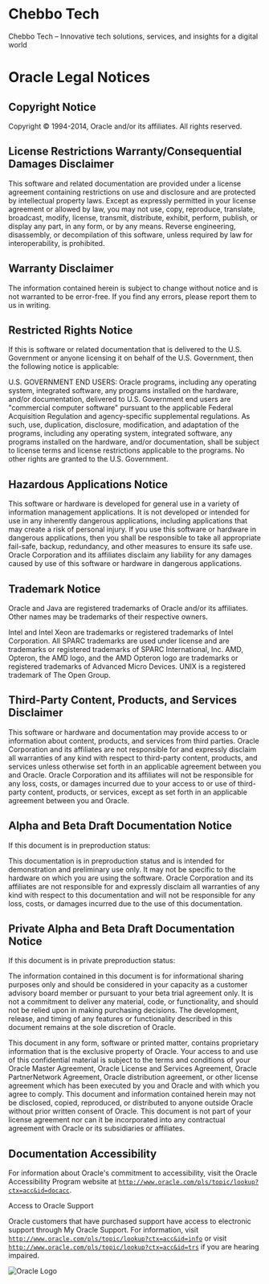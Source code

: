 # Chebbo Tech
Chebbo Tech – Innovative tech solutions, services, and insights for a digital world
<!DOCTYPE html PUBLIC "-//W3C//DTD XHTML 1.0 Strict//EN"
  "http://www.w3.org/TR/xhtml1/DTD/xhtml1-strict.dtd">
<html xmlns="http://www.w3.org/1999/xhtml" xml:lang="en" lang="en">
<head>
<meta http-equiv="content-type" content="text/html; charset=utf-8" />
<title>Oracle Legal Notices</title>
<link rel="stylesheet" href="../css/blafdoc.css" type="text/css" />
</head>
<body>
<h1>Oracle Legal Notices</h1>

<h2>Copyright Notice</h2>
<p>Copyright &copy; 1994-2014, Oracle and/or its affiliates. All rights reserved.</p>

<h2>License Restrictions Warranty/Consequential Damages Disclaimer</h2>
<p>This software and related documentation are provided under a license agreement containing restrictions on use and disclosure and are protected by intellectual property laws. Except as expressly permitted in your license agreement or allowed by law, you may not use, copy, reproduce, translate, broadcast, modify, license, transmit, distribute, exhibit, perform, publish, or display any part, in any form, or by any means. Reverse engineering, disassembly, or decompilation of this software, unless required by law for interoperability, is prohibited.</p>

<h2>Warranty Disclaimer</h2>
<p>The information contained herein is subject to change without notice and is not warranted to be error-free. If you find any errors, please report them to us in writing.</p>

<h2>Restricted Rights Notice</h2>
<p>If this is software or related documentation that is delivered to the U.S. Government or anyone licensing it on behalf of the U.S. Government, then the following notice is applicable:</p>
<p>U.S. GOVERNMENT END USERS: Oracle programs, including any operating system, integrated software, any programs installed on the hardware, and/or documentation, delivered to U.S. Government end users are "commercial computer software" pursuant to the applicable Federal Acquisition Regulation and agency-specific supplemental regulations. As such, use, duplication, disclosure, modification, and adaptation of the programs, including any operating system, integrated software, any programs installed on the hardware, and/or documentation, shall be subject to license terms and license restrictions applicable to the programs. No other rights are granted to the U.S. Government.</p>

<h2>Hazardous Applications Notice</h2>
<p>This software or hardware is developed for general use in a variety of information management applications. It is not developed or intended for use in any inherently dangerous applications, including applications that may create a risk of personal injury. If you use this software or hardware in dangerous applications, then you shall be responsible to take all appropriate fail-safe, backup, redundancy, and other measures to ensure its safe use. Oracle Corporation and its affiliates disclaim any liability for any damages caused by use of this software or hardware in dangerous applications.</p>

<h2>Trademark Notice</h2>
<p>Oracle and Java are registered trademarks of Oracle and/or its affiliates. Other names may be trademarks of their respective owners.</p>
<p>Intel and Intel Xeon are trademarks or registered trademarks of Intel Corporation. All SPARC trademarks are used under license and are trademarks or registered trademarks of SPARC International, Inc. AMD, Opteron, the AMD logo, and the AMD Opteron logo are trademarks or registered trademarks of Advanced Micro Devices. UNIX is a registered trademark of The Open Group.</p>

<h2>Third-Party Content, Products, and Services Disclaimer</h2>
<p>This software or hardware and documentation may provide access to or information about content, products, and services from third parties. Oracle Corporation and its affiliates are not responsible for and expressly disclaim all warranties of any kind with respect to third-party content, products, and services unless otherwise set forth in an applicable agreement between you and Oracle. Oracle Corporation and its affiliates will not be responsible for any loss, costs, or damages incurred due to your access to or use of third-party content, products, or services, except as set forth in an applicable agreement between you and Oracle.</p>

<h2>Alpha and Beta Draft Documentation Notice</h2>
<p>If this document is in preproduction status:</p>
<p>This documentation is in preproduction status and is intended for demonstration and preliminary use only. It may not be specific to the hardware on which you are using the software. Oracle Corporation and its affiliates are not responsible for and expressly disclaim all warranties of any kind with respect to this documentation and will not be responsible for any loss, costs, or damages incurred due to the use of this documentation.</p>

<h2>Private Alpha and Beta Draft Documentation Notice</h2>
<p>If this document is in private preproduction status:</p>
<p>The information contained in this document is for
informational sharing purposes only and should be considered in your
capacity as a customer advisory board member or pursuant to your beta
trial agreement only. It is not a commitment to deliver any material,
code, or functionality, and should not be relied upon in making
purchasing decisions. The development, release, and timing of any
features or functionality described in this document remains at the
sole discretion of Oracle.</p>
<p>This document in any form, software or printed matter, contains proprietary information that is the exclusive property
of Oracle. Your access to and use of this confidential material is
subject to the terms and conditions of your Oracle Master Agreement, Oracle License and Services Agreement, Oracle PartnerNetwork Agreement, Oracle distribution agreement, or other license agreement which has been executed by you and Oracle and with which you agree to
comply. This document and information contained herein may not be
disclosed, copied, reproduced, or distributed to anyone outside Oracle
without prior written consent of Oracle. This document is not part of
your license agreement nor can it be incorporated into any contractual
agreement with Oracle or its subsidiaries or affiliates.</p>

<h2>Documentation Accessibility</h2>
<p>For information about Oracle's commitment to accessibility, visit the Oracle Accessibility Program website at <code><a href="http://www.oracle.com/pls/topic/lookup?ctx=acc&amp;id=docacc">http://www.oracle.com/pls/topic/lookup?ctx=acc&amp;id=docacc</a></code>.</p>
<p>Access to Oracle Support</p>
<p>Oracle customers that have purchased support have access to electronic support through My Oracle Support. For information, visit <code><a href="http://www.oracle.com/pls/topic/lookup?ctx=acc&amp;id=info">http://www.oracle.com/pls/topic/lookup?ctx=acc&amp;id=info</a></code> or visit <code><a href="http://www.oracle.com/pls/topic/lookup?ctx=acc&amp;id=trs">http://www.oracle.com/pls/topic/lookup?ctx=acc&amp;id=trs</a></code> if you are hearing impaired.</p>


<p><img src="../gifs/oracle.gif" alt="Oracle Logo" /></p>
</body>
</html>
